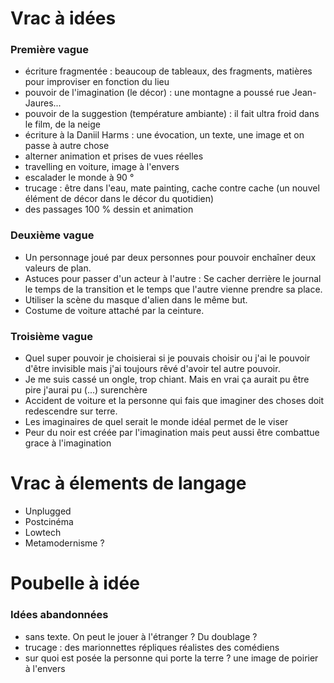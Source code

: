 # Vrac à idées

### Première vague

- écriture fragmentée : beaucoup de tableaux, des fragments, matières pour improviser en fonction du lieu
- pouvoir de l'imagination (le décor) : une montagne a poussé rue Jean-Jaures...
- pouvoir de la suggestion (température ambiante) : il fait ultra froid dans le film, de la neige
- écriture à la Daniil Harms : une évocation, un texte, une image et on passe à autre chose
- alterner animation et prises de vues réelles
- travelling en voiture, image à l'envers
- escalader le monde à 90 °
- trucage : être dans l'eau, mate painting, cache contre cache (un nouvel élément de décor dans le décor du quotidien)
- des passages 100 % dessin et animation

### Deuxième vague

- Un personnage joué par deux personnes pour pouvoir enchaîner deux valeurs de plan.
- Astuces pour passer d'un acteur à l'autre : Se cacher derrière le journal le temps de la transition et le temps que l'autre vienne prendre sa place.
- Utiliser la scène du masque d'alien dans le même but.
- Costume de voiture attaché par la ceinture.

### Troisième vague

- Quel super pouvoir je choisierai si je pouvais choisir ou j'ai le pouvoir d'être invisible mais j'ai toujours rêvé d'avoir tel autre pouvoir.
- Je me suis cassé un ongle, trop chiant. Mais en vrai ça aurait pu être pire j'aurai pu (...) surenchère
- Accident de voiture et la personne qui fais que imaginer des choses doit redescendre sur terre.
- Les imaginaires de quel serait le monde idéal permet de le viser
- Peur du noir est créée par l'imagination mais peut aussi être combattue grace à l'imagination

# Vrac à élements de langage

- Unplugged
- Postcinéma
- Lowtech
- Metamodernisme ?


# Poubelle à idée

### Idées abandonnées

- sans texte. On peut le jouer à l'étranger ? Du doublage ?
- trucage : des marionnettes répliques réalistes des comédiens
- sur quoi est posée la personne qui porte la terre ? une image de poirier à l'envers
